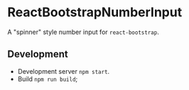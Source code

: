 # ReactBootstrapNumberInput

A "spinner" style number input for `react-bootstrap`.

## Development

* Development server `npm start`.
* Build `npm run build`;
